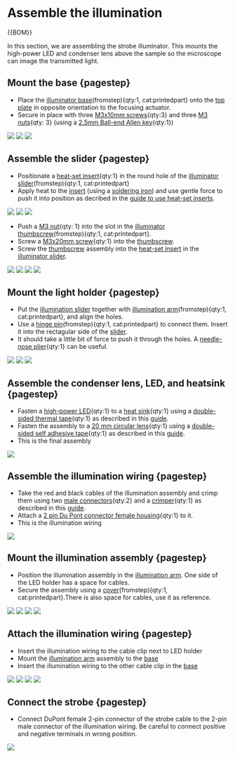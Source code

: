 # Assemble the illumination

{{BOM}}

[M3x10mm cap head screw]: parts/mech/m3x10_screw.md "{cat:mechanic}"
[M3x20mm cap head screw]: parts/mech/m3x20_screw.md "{cat:mechanic}"
[M3 nut]: parts/mech/m3_nut.md "{cat:mechanic}"
[Heat-set insert]: parts/mech/heat-set_insert.md "{cat:mechanic}"
[High-power star LED]: parts/elect/high-power-star-LED.md "{cat:electronic}"
[30x30x10mm Heat sink]: parts/elect/30x30x10mm-heatsink.md "{cat:electronic}"
[Male Crimp Pin]: parts/elect/male-crimp-pin.md "{cat:electronic}"
[2 pin Du Pont connector female housing]: parts/elect/2pin-DuPont-female-housing.md "{cat:electronic}"  
[Double-sided thermal tape]: parts/elect/double-sided-thermal-tape.md "{cat:electronic}"
[Double-sided self adhesive tape]: parts/elect/double-sided-adhesive-tape.md "{cat:electronic}"
[8.7° 20 mm Circular Beam Optic]: parts/optics/8.7-20mm-circular-lens.md "{cat:optical}"
[2.5mm Ball-end Allen key]: parts/tools/2.5mmBallEndAllenKey.md "{cat:tool}"
[Soldering iron]: parts/tools/soldering-iron.md "{cat:tool}"
[Needle-nose plier]: parts/tools/needle-nose_plier.md "{cat:tool}"
[Crimper]: parts/tools/crimper.md "{cat:tool}"
[Top plate]: parts/materials/top-plate.md
[Illumination base]: models/illumination-base.stl "{previewpage}"
[Illumination slider]: models/illumination-slider.stl "{previewpage}"
[Illumination thumbscrew]: models/illumination-thumbscrew.stl "{previewpage}"
[Illumination arm]: models/led-arm.stl "{previewpage}"
[Hinge pin]: models/arm-pin.stl "{previewpage}"
[LED cover]: models/led-cover.stl "{previewpage}"

In this section, we are assembling the strobe illuminator. This mounts the high-power LED and condenser lens above the sample so the microscope can image the transmitted light.

## Mount the base {pagestep}

* Place the [illuminator base][Illumination base](fromstep){qty:1, cat:printedpart} onto the [top plate][Top plate] in opposite orientation to the focusing actuator.
* Secure in place with three [M3x10mm screws][M3x10mm cap head screw]{qty:3} and three [M3 nuts][M3 nut]{qty: 3} (using a [2.5mm Ball-end Allen key]{qty:1})

![](images/mount_base.png)
![](images/mount_base_1.png)
![](images/mount_base_2.png)

## Assemble the slider {pagestep}

* Positionate a [heat-set insert]{qty:1} in the round hole of the [illuminator slider][Illumination slider](fromstep){qty:1, cat:printedpart}
* Apply heat to the [insert][heat-set insert] (using a [soldering iron][Soldering iron]) and use gentle force to push it into position as decribed in the [guide to use heat-set inserts].

![](images/slider-insert.png)
![](images/heat-set_insert.gif)
![](images/slider-insert_1.png)

* Push a [M3 nut]{qty: 1} into the slot in the [illuminator thumbscrew][Illumination thumbscrew](fromstep){qty:1, cat:printedpart}.
* Screw a [M3x20mm screw][M3x20mm cap head screw]{qty:1} into the [thumbscrew][Illumination thumbscrew].
* Screw the [thumbscrew][Illumination thumbscrew] assembly into the [heat-set insert] in the [illuminator slider][Illumination slider].

![](images/thumbscrew.png)
![](images/thumbscrew_1.png)
![](images/thumbscrew_2.png)
![](images/thumbscrew-slider_1.png)

## Mount the light holder {pagestep}

* Put the [illumination slider][Illumination slider] together with [illumination arm][Illumination arm](fromstep){qty:1, cat:printedpart}, and align the holes.
* Use a [hinge pin][Hinge pin](fromstep){qty:1, cat:printedpart} to connect them. Insert it into the rectagular side of the [slider][Illumination slider].
* It should take a little bit of force to push it through the holes. A [needle-nose plier][Needle-nose plier]{qty:1} can be useful.

![](images/arm-slider.png)
![](images/arm-slider_1.png)
![](images/arm-slider_2.png)

## Assemble the condenser lens, LED, and heatsink {pagestep}

* Fasten a [high-power LED][High-power star LED]{qty:1} to a [heat sink][30x30x10mm Heat sink]{qty:1} using a [double-sided thermal tape][Double-sided thermal tape]{qty:1} as described in this [guide][guide-LED-to-heatsink]. 
* Fasten the assembly to a [20 mm circular lens][8.7° 20 mm Circular Beam Optic]{qty:1} using a [double-sided self adhesive tape][Double-sided self adhesive tape]{qty:1} as described in this [guide][guide-LED-to-lens].
* This is the final assembly

![](images/led-lens-sink.png)

## Assemble the illumination wiring {pagestep}

* Take the red and black cables of the illumination assembly and crimp them using two [male connectors][Male Crimp Pin]{qty:2} and a [crimper][Crimper]{qty:1} as described in this [guide][guide-dupont-connector].
* Attach a [2 pin Du Pont connector female housing]{qty:1} to it.
* This is the illumination wiring

![](images/2pin-du-pont-connector.png)

## Mount the illumination assembly {pagestep}

* Position the illumination assembly in the [illumination arm][Illumination arm]. One side of the LED holder has a space for cables.
* Secure the assembly using a [cover][LED cover](fromstep){qty:1, cat:printedpart}.There is also space for cables, use it as reference.

![](images/led-assembly-arm.png)
![](images/led-assembly-arm_1.jpg)
![](images/led-assembly-arm_2.jpg)
![](images/led-assembly-arm_3.jpg)

## Attach the illumination wiring {pagestep}

* Insert the illumination wiring to the cable clip next to LED holder
* Mount the [illumination arm][Illumination arm] assembly to the [base][Illumination base]
* Insert the illumination wiring to the other cable clip in the [base][Illumination base]

![](images/cable-clip.jpg)
![](images/cable-clip_1.jpg)
![](images/cable-clip_2.jpg)
![](images/cable-clip_3.jpg)

## Connect the strobe {pagestep}

* Connect DuPont female 2-pin connector of the strobe cable to the 2-pin male connector of the illumination wiring. Be careful to connect positive and negative terminals in wrong position.

![](images/DuPont-2PIN-Connector.jpg)

[guide to use heat-set inserts]: https://hackaday.com/2019/02/28/threading-3d-printed-parts-how-to-use-heat-set-inserts/
[guide-LED-to-heatsink]: https://youtu.be/ZD3UFZiaZ74
[guide-LED-to-lens]: https://youtu.be/DwR9CUMfGJU
[guide-dupont-connector]: https://youtu.be/jET1QTP1B7c